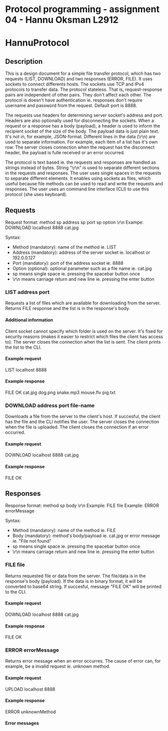 # Protocol programming - assignment 04 - Hannu Oksman L2912

# HannuProtocol

## Description

This is a design document for a simple file transfer protocol, which has two requests (LIST, DOWNLOAD) and two responses (ERROR, FILE). It uses sockets to connect differents hosts. The sockets use TCP and IPv4 protocols to transfer data. The protocol stateless. 
That is, request-response pairs are independent of other pairs. They don't affect each other. The protocol is doesn't have authentication ie. responses don't require username and password from the request. Default port is 8888.

The requests use headers for determining server socket's address and port. Headers are also optionally used for disconnecting the sockets. When a request or a response has a body (payload), a header is used to inform the recipient socket of the size of the body.
The payload data is just plain text. It's not in, for example, JSON-format. Different lines in the data (\r\n) are used to separate information. For example, each item of a list has it's own row.
The server closes connection when the request has the disconnect header, the payload is fulle received or an error occurred.

The protocol is text based ie. the requests and responses are handled as strings instead of bytes. String "\r\n" is used to separate different sections in the requests and responses. The user uses single spaces in the requests to separate different elements.
It enables using sockets as files, which useful because file methods can be used to read and write the requests and responses. The user uses an command line interface (CLI) to use this protocol (she uses keyboard).

## Requests

Request format: method sp address sp port sp option \r\n
Exampe: DOWNLOAD localhost 8888 cat.jpg

Syntax:
* Method (mandatory): name of the method ie. LIST
* Address (mandatory): address of the server socket ie. localhost or 192.0.0.127
* Port (mandatory): port of the address socket ie. 8888
* Option (optional): optional parameter such as a file name ie. cat.jpg
* sp means single space ie. pressing the spacebar button once
* \r\n means carriage return and new line ie. pressing the enter button

### LIST address port

Requests a list of files which are available for downloading from the server. Returns FILE response and the list is in the response's body.

#### Additional information

Client socket cannot specify which folder is used on the server. It's fixed for security reasons (makes it easier to restrict which files the client has access to). The server closes the connection when the list is sent. The client prints the list to the CLI.

#### Example request

LIST localhost 8888

#### Example response

FILE OK
cat.jpg
dog.png
snake.mp3
mouse.flv
pig.txt

### DOWNLOAD address port file-name 

Downloads a file from the server to the client's host. If succesful, the client has the file and the CLI notifies the user. The server closes the connection when the file is uploaded. The client closes the connection if an error occurred.

#### Example request

DOWNLOAD localhost 8888 cat.jpg

#### Example response

FILE OK

## Responses

Response format: method sp body \r\n
Example: FILE file
Example: ERROR errorMessage

Syntax:
* Method (mandatory): name of the method ie. FILE
* Body (mandatory): method's body/payload ie. cat.jpg or error message ie. "File not found"
* sp means single space ie. pressing the spacebar button once
* \r\n means carriage return and new line ie. pressing the enter button

### FILE file

Returns requested file or data from the server. The file/data is in the response's body (payload). If the data is in binary format, it will be converted to base64 string. If succesful, message "FILE OK" will be printed to the CLI.

#### Example request

DOWNLOAD localhost 8888 cat.jpg

#### Example response

FILE OK

### ERROR errorMessage

Returns error message when an error occurres. The cause of error can, for example, be a invalid request ie. unknown method.

#### Example request

UPLOAD localhost 8888

#### Example response

ERROR unknownMethod

#### Error messages

